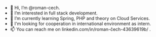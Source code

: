 - 👋 Hi, I’m @roman-cech.
- 👀 I’m interested in full stack development.
- 🌱 I’m currently learning Spring, PHP and theory on Cloud Services.
- 💞️ I'm looking for cooperation in international environment as intern.
- 📫 You can reach me on linkedin.com/in/roman-čech-43639619b/ .

<!---
roman-cech/roman-cech is a ✨ special ✨ repository because its `README.md` (this file) appears on your GitHub profile.
You can click the Preview link to take a look at your changes.
--->
